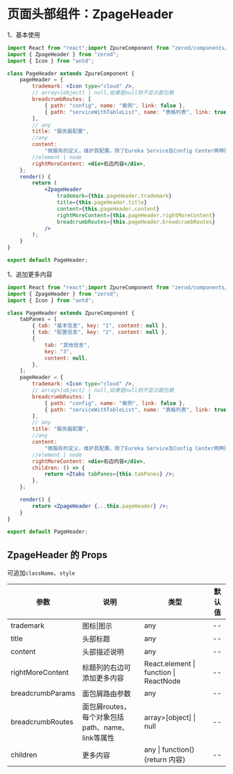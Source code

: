 # 页面头部组件：ZpageHeader

1、基本使用

<div class="z-demo-box" data-render="demo1" data-title="基本使用"></div>

```jsx
import React from "react";import ZpureComponent from "zerod/components/ZpureComponent";
import { ZpageHeader } from "zerod";
import { Icon } from "antd";

class PageHeader extends ZpureComponent {
	pageHeader = {
		trademark: <Icon type="cloud" />,
		// array>[object] | null,如果是null则不显示面包屑
		breadcrumbRoutes: [
			{ path: "config", name: "案例", link: false },
			{ path: "serviceWithTableList", name: "表格列表", link: true },
		],
		// any
		title: "服务器配置",
		//any
		content:
			"微服务的定义，维护其配置。除了Eureka Service及Config Center两种服务不在这里配置，其他服务都必须在此定义和配置！",
		//element | node
		rightMoreContent: <div>右边内容</div>,
	};
	render() {
		return (
			<ZpageHeader
				trademark={this.pageHeader.trademark}
				title={this.pageHeader.title}
				content={this.pageHeader.content}
				rightMoreContent={this.pageHeader.rightMoreContent}
				breadcrumbRoutes={this.pageHeader.breadcrumbRoutes}
			/>
		);
	}
}

export default PageHeader;
```

1、追加更多内容

<div class="z-demo-box" data-render="demo2" data-title="使用children属性"></div>

```jsx
import React from "react";import ZpureComponent from "zerod/components/ZpureComponent";
import { ZpageHeader } from "zerod";
import { Icon } from "antd";

class PageHeader extends ZpureComponent {
	tabPanes = [
		{ tab: "基本信息", key: "1", content: null },
		{ tab: "配置信息", key: "2", content: null },
		{
			tab: "其他信息",
			key: "3",
			content: null,
		},
	];
	pageHeader = {
		trademark: <Icon type="cloud" />,
		// array>[object] | null,如果是null则不显示面包屑
		breadcrumbRoutes: [
			{ path: "config", name: "案例", link: false },
			{ path: "serviceWithTableList", name: "表格列表", link: true },
		],
		// any
		title: "服务器配置",
		//any
		content:
			"微服务的定义，维护其配置。除了Eureka Service及Config Center两种服务不在这里配置，其他服务都必须在此定义和配置！",
		//element | node
		rightMoreContent: <div>右边内容</div>,
		children: () => {
			return <Ztabs tabPanes={this.tabPanes} />;
		},
	};

	render() {
		return <ZpageHeader {...this.pageHeader} />;
	}
}

export default PageHeader;
```

## ZpageHeader 的 Props

可追加`className`、`style`

<table>
	<thead>
		<tr>
			<th>参数</th>
			<th>说明</th>
			<th>类型</th>
			<th>默认值</th>
		</tr>
	</thead>
	<tbody>
		<tr>
			<td>trademark</td>
			<td>图标|图示</td>
			<td>any</td>
			<td>--</td>
		</tr>
		<tr>
			<td><i class="zero-icon zerod-shengchangzhouqi"></i> title</td>
			<td>头部标题</td>
			<td>any</td>
			<td>--</td>
		</tr>
        <tr>
			<td><i class="zero-icon zerod-shengchangzhouqi"></i> content</td>
			<td>头部描述说明</td>
			<td>any</td>
			<td>--</td>
		</tr>
        <tr>
			<td><i class="zero-icon zerod-shengchangzhouqi"></i> rightMoreContent</td>
			<td>标题列的右边可添加更多内容</td>
			<td>React.element | function | ReactNode</td>
			<td>--</td>
		</tr>
        <tr>
			<td>breadcrumbParams</td>
			<td>面包屑路由参数</td>
			<td>any</td>
			<td>--</td>
		</tr>
        <tr>
			<td>breadcrumbRoutes</td>
			<td>面包屑routes，每个对象包括path、name、link等属性</td>
			<td>array>[object] | null</td>
			<td>--</td>
		</tr>
        <tr>
			<td><i class="zero-icon zerod-shengchangzhouqi"></i> children</td>
			<td>更多内容</td>
			<td>any | function(){return 内容}</td>
			<td>--</td>
		</tr>
	</tbody>
</table>
